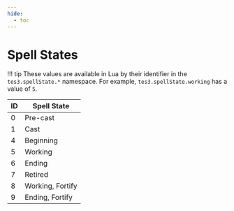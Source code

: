```yaml
---
hide:
  - toc
---
```


# Spell States

!!! tip
	These values are available in Lua by their identifier in the `tes3.spellState.*` namespace. For example, `tes3.spellState.working` has a value of `5`.

ID | Spell State
-- | ---------------------
0  | Pre-cast
1  | Cast
4  | Beginning
5  | Working
6  | Ending
7  | Retired
8  | Working, Fortify
9  | Ending, Fortify